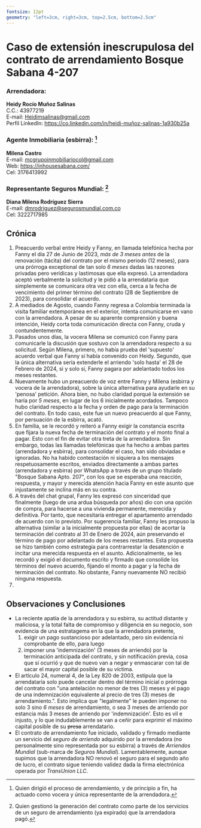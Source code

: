 ```yaml
---
fontsize: 12pt
geometry: "left=3cm, right=3cm, top=2.5cm, bottom=2.5cm"
---
```


# Caso de extensión inescrupulosa del contrato de arrendamiento Bosque Sabana 4-207

### Arrendadora:
**Heidy Rocío Muñoz Salinas**  
C.C.: 43977219  
E-mail: Heidimsalinas@gmail.com  
Perfil LinkedIn: https://co.linkedin.com/in/heidi-muñoz-salinas-1a930b25a

### Agente Inmobiliaria (esbirra): [^milena]
**Milena Castro**  
E-mail: mcgrupoinmobiliariocol@gmail.com  
Web: https://inhousesabana.com/  
Cel: 3176413992

### Representante Seguros Mundial: [^diana-milena]
**Diana Milena Rodríguez Sierra**  
E-mail: dmrodriguez@segurosmundial.com.co  
Cel: 3222717985  

## Crónica

1. Preacuerdo verbal entre Heidy y Fanny, en llamada telefónica hecha por Fanny el día 27 de Junio de 2023, *más de 3 meses antes* de la renovación (tácita) del contrato por el mismo periodo (12 meses), para una prórroga exceptional de tan solo *6 meses* dadas las razones privadas pero verídicas y lastimosas que ella expresó. La arrendadora aceptó verbalmente la solicitud y le pidió a la arrendataria que simplemente se comunicara otra vez con ella, cerca a la fecha de vencimiento del primer término del contrato (28 de Septiembre de 2023), para consolidar el acuerdo.
2. A mediados de Agosto, cuando Fanny regresa a Colombia terminada la visita familiar extemporánea en el exterior, intenta comunicarse en vano con la arrendadora. A pesar de su aparente comprensión y buena intención, Heidy corta toda comunicación directa con Fanny, cruda y contundentemente.
3. Pasados unos días, la vocera Milena se comunicó con Fanny para comunicarle la discusión que sostuvo con la arrendadora respecto a su solicitud. Según Milena, primero, no había prueba del 'supuesto' acuerdo verbal que Fanny sí había convenido con Heidy. Segundo, que la única alternativa sería extenderle el arriendo 'solo hasta' el 28 de Febrero de 2024, si y solo si, Fanny pagara por adelantado todos los meses restantes.
4. Nuevamente hubo un preacuerdo de voz entre Fanny y Milena (esbirra y vocera de la arrendadora), sobre la única alternativa para ayudarle en su 'penosa' petición. Ahora bien, no hubo claridad porqué la extensión se haría por *5 meses*, en lugar de los 6 inicialmente acordados. Tampoco hubo claridad respecto a la fecha y orden de pago para la terminación del contrato. En todo caso, este fue un nuevo preacuerdo al que Fanny, por persuación de la esbirra, acató.
5. En familia, se le recordó y reiteró a Fanny exigir la constancia escrita que fijara la nueva fecha de terminación del contrato y el monto final a pagar. Esto con el fin de evitar otra treta de la arrendadora. Sin embargo, todas las llamadas telefónicas que ha hecho a ambas partes (arrendadora y esbirra), para consolidar el caso, han sido obviadas e ignoradas. No ha habido contestación ni siquiera a los mensajes respetuosamente escritos, enviados directamente a ambas partes (arrendadora y esbirra) por WhatsApp a través de un grupo titulado "Bosque Sabana Apto. 207", con los que se esperaba una reacción, respuesta, y mayor y merecida atención hacia Fanny en este asunto que injustamente se inclina más en su contra.
6. A través del chat grupal, Fanny les expresó con sinceridad que finalmente (luego de una ardua búsqueda por años) dio con una opción de compra, para hacerse a una vivienda permanente, merecida y definitiva. Por tanto, que necesitaría entregar el apartamento arrendado de acuerdo con lo previsto. Por sugerencia familiar, Fanny les propuso la alternativa (similar a la inicialmente propuesta por ellas) de acortar la terminación del contrato al 31 de Enero de 2024, aún preservando el término de pago por adelantado de los meses restantes. Esta propuesta se hizo también como estrategia para contrarrestar la desatención e incitar una merecida respuesta en el asunto. Adicionalmente, se les recordó y exigió el documento escrito y firmado que consolide los términos del nuevo acuerdo, fijando el monto a pagar y la fecha de terminación del contrato. No obstante, Fanny nuevamente NO recibió ninguna respuesta.
7. 


## Observaciones y Conclusiones
* La reciente apatía de la arrendadora y su esbirra, su actitud distante y maliciosa, y la total falta de compromiso y diligencia en su negocio, son evidencia de una estratagema en la que la arrendadora pretente,
    1. exigir un pago sustancioso por adelantado, pero sin evidencia ni comprobante de ello, para luego
    2. imponer una 'indemnización' (3 meses de arriendo) por la terminación anticipada del contrato, y sin notificación previa, cosa que sí ocurrió y que de nuevo van a negar y enmascarar con tal de sacar el mayor capital posible de su víctima.
* El artículo 24, numeral 4, de la Ley 820 de 2003, estipula que la arrendataria solo puede cancelar dentro del término inicial o prórroga del contrato con "una antelación no menor de tres (3) meses y el pago de una indemnización equivalente al precio de tres (3) meses de arrendamiento.". Esto implica que "legalmente" le pueden imponer no solo 3 sino *6 meses* de arrendamiento, o sea 3 meses de arriendo por estancia más 3 meses de arriendo por 'indemnización'. Esto es vil e injusto, y lo que indudablemente se van a ceñir para exprimir el máximo capital posible de su ~~presa~~ arrendatario.
* El contrato de arrendamiento fue iniciado, validado y firmado mediante un servicio del *seguro de arriendo* adquirido por la arrendadora (no personalmente sino representada por su esbirra) a través de *Arriendos Mundial* (sub-marca de *Seguros Mundial*). Lamentablemente, aunque supimos que la arrendadora NO renovó el seguro para el segundo año de lucro, el contrato sigue teniendo validez dada la firma electrónica operada por *TransUnion LLC*.

[^milena]: Quien dirigió el proceso de arrendamiento, y de principio a fin, ha actuado como vocera y única representante de la arrendadora.
[^diana-milena]: Quien gestionó la generación del contrato como parte de los servicios de un seguro de arrendamiento (ya expirado) que la arrendadora pagó.
